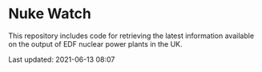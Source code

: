 # Nuke Watch

This repository includes code for retrieving the latest information available on the output of EDF nuclear power plants in the UK.

Last updated: 2021-06-13 08:07